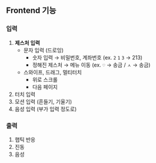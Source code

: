 ## Frontend 기능

### 입력

1. **제스처 입력**
    - 문자 입력 (드로잉)
        - 숫자 입력 → 비밀번호, 계좌번호 (ex. `2` `1` `3` → 213)
        - 정해진 제스처 → 메뉴 이동 (ex. `♡` → 송금 / `ㅅ` → 송금)
    - 스와이프, 드래그, 멀티터치
        - 위로 스크롤
        - 다음 페이지
2. 터치 입력
3. 모션 입력 (흔들기, 기울기)
4. 음성 입력 (부가 입력 정도로)

### 출력

1. 햅틱 반응
2. 진동
3. 음성
